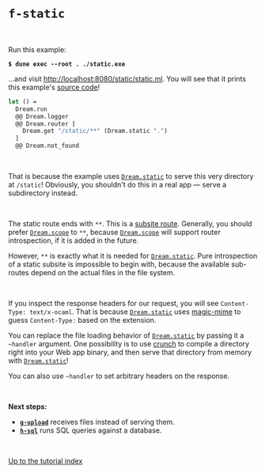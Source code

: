 # `f-static`

<br>

Run this example:

<pre><code><b>$ dune exec --root . ./static.exe</b></code></pre>

...and visit
[http://localhost:8080/static/static.ml](http://localhost:8080/static/static.ml).
You will see that it prints this example's [source
code](https://github.com/aantron/dream/blob/master/example/f-static/static.ml)!

```ocaml
let () =
  Dream.run
  @@ Dream.logger
  @@ Dream.router [
    Dream.get "/static/**" (Dream.static ".")
  ]
  @@ Dream.not_found
```

<br>

That is because the example uses
[`Dream.static`](https://aantron.github.io/dream/#val-static) to serve this
very directory at `/static`! Obviously, you shouldn't do this in a real app
&mdash; serve a subdirectory instead.

<br>

The static route ends with `**`. This is a [subsite
route](https://aantron.github.io/dream/#val-router). Generally, you should
prefer [`Dream.scope`](https://aantron.github.io/dream/#val-scope) to `**`,
because [`Dream.scope`](https://aantron.github.io/dream/#val-scope) will
support router introspection, if it is added in the future.

However, `**` is exactly what it is needed for
[`Dream.static`](https://aantron.github.io/dream/#val-static). Pure
introspection of a static subsite is impossible to begin with, because the
available sub-routes depend on the actual files in the file system.

<br>

If you inspect the response headers for our request, you will see
`Content-Type: text/x-ocaml`. That is because
[`Dream.static`](https://aantron.github.io/dream/#val-static) uses
[magic-mime](https://github.com/mirage/ocaml-magic-mime) to guess
`Content-Type:` based on the extension.

You can replace the file loading behavior of
[`Dream.static`](https://aantron.github.io/dream/#val-static) by passing it a
`~handler` argument. One possibility is to use
[crunch](https://github.com/mirage/ocaml-crunch) to compile a directory right
into your Web app binary, and then serve that directory from memory with
[`Dream.static`](https://aantron.github.io/dream/#val-static)!

You can also use `~handler` to set arbitrary headers on the response.

<br>

**Next steps:**

- [**`g-upload`**](../g-upload#files) receives files instead of serving them.
- [**`h-sql`**](../h-sql#files) runs SQL queries against a database.

<br>

[Up to the tutorial index](../#readme)
